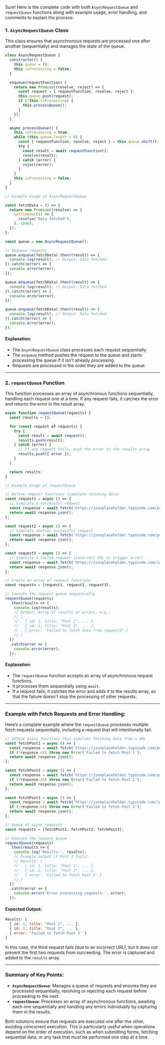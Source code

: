 Sure! Here is the complete code with both `AsyncRequestQueue` and `requestQueue` functions along with example usage, error handling, and comments to explain the process:

### 1. **`AsyncRequestQueue` Class**

This class ensures that asynchronous requests are processed one after another (sequentially) and manages the state of the queue.

```javascript
class AsyncRequestQueue {
  constructor() {
    this.queue = [];
    this.isProcessing = false;
  }

  enqueue(requestFunction) {
    return new Promise((resolve, reject) => {
      const request = { requestFunction, resolve, reject };
      this.queue.push(request);
      if (!this.isProcessing) {
        this.processQueue();
      }
    });
  }

  async processQueue() {
    this.isProcessing = true;
    while (this.queue.length > 0) {
      const { requestFunction, resolve, reject } = this.queue.shift();
      try {
        const result = await requestFunction();
        resolve(result);
      } catch (error) {
        reject(error);
      }
    }
    this.isProcessing = false;
  }
}

// Example Usage of AsyncRequestQueue

const fetchData = () => {
  return new Promise((resolve) => {
    setTimeout(() => {
      resolve("Data fetched");
    }, 1000);
  });
};

const queue = new AsyncRequestQueue();

// Enqueue requests
queue.enqueue(fetchData).then((result) => {
  console.log(result); // Output: Data fetched
}).catch((error) => {
  console.error(error);
});

queue.enqueue(fetchData).then((result) => {
  console.log(result); // Output: Data fetched
}).catch((error) => {
  console.error(error);
});

queue.enqueue(fetchData).then((result) => {
  console.log(result); // Output: Data fetched
}).catch((error) => {
  console.error(error);
});
```

#### Explanation:
- The `AsyncRequestQueue` class processes each request sequentially.
- The `enqueue` method pushes the request to the queue and starts processing the queue if it isn't already processing.
- Requests are processed in the order they are added to the queue.

---

### 2. **`requestQueue` Function**

This function processes an array of asynchronous functions sequentially, handling each request one at a time. If any request fails, it catches the error and returns the error in the result array.

```javascript
async function requestQueue(requests) {
  const results = [];

  for (const request of requests) {
    try {
      const result = await request();
      results.push(result);
    } catch (error) {
      // If any request fails, push the error to the results array
      results.push({ error });
    }
  }

  return results;
}

// Example Usage of requestQueue

// Define request functions (simulate fetching data)
const request1 = async () => {
  // Simulate a successful request
  const response = await fetch('https://jsonplaceholder.typicode.com/posts/1');
  return await response.json();
};

const request2 = async () => {
  // Simulate another successful request
  const response = await fetch('https://jsonplaceholder.typicode.com/posts/2');
  return await response.json();
};

const request3 = async () => {
  // Simulate a failed request (incorrect URL to trigger error)
  const response = await fetch('https://jsonplaceholder.typicode.com/invalid-url');
  return await response.json();
};

// Create an array of request functions
const requests = [request1, request2, request3];

// Execute the request queue sequentially
requestQueue(requests)
  .then(results => {
    console.log(results); 
    // Output: Array of results or errors, e.g.:
    // [
    //   { id: 1, title: "Post 1", ... },
    //   { id: 2, title: "Post 2", ... },
    //   { error: "Failed to fetch data from request3" }
    // ]
  })
  .catch(error => {
    console.error(error);
  });
```

#### Explanation:
- The `requestQueue` function accepts an array of asynchronous request functions.
- It processes them sequentially using `await`.
- If a request fails, it catches the error and adds it to the results array, so that the failure doesn't stop the processing of other requests.

---

### Example with Fetch Requests and Error Handling:

Here’s a complete example where the `requestQueue` processes multiple fetch requests sequentially, including a request that will intentionally fail.

```javascript
// Define async functions that simulate fetching data from a URL
const fetchPost1 = async () => {
  const response = await fetch('https://jsonplaceholder.typicode.com/posts/1');
  if (!response.ok) throw new Error('Failed to fetch Post 1');
  return await response.json();
};

const fetchPost2 = async () => {
  const response = await fetch('https://jsonplaceholder.typicode.com/posts/2');
  if (!response.ok) throw new Error('Failed to fetch Post 2');
  return await response.json();
};

const fetchPost3 = async () => {
  const response = await fetch('https://jsonplaceholder.typicode.com/invalid-url');
  if (!response.ok) throw new Error('Failed to fetch Post 3');
  return await response.json();
};

// Queue of async requests
const requests = [fetchPost1, fetchPost2, fetchPost3];

// Execute the request queue
requestQueue(requests)
  .then(results => {
    console.log('Results:', results);
    // Example output if Post 3 fails:
    // Results: [
    //   { id: 1, title: "Post 1", ... },
    //   { id: 2, title: "Post 2", ... },
    //   { error: 'Failed to fetch Post 3' }
    // ]
  })
  .catch(error => {
    console.error('Error processing requests:', error);
  });
```

#### Expected Output:

```javascript
Results: [
  { id: 1, title: "Post 1", ... },
  { id: 2, title: "Post 2", ... },
  { error: 'Failed to fetch Post 3' }
]
```

In this case, the third request fails (due to an incorrect URL), but it does not prevent the first two requests from succeeding. The error is captured and added to the `results` array.

---

### **Summary of Key Points:**

- **`AsyncRequestQueue`**: Manages a queue of requests and ensures they are processed sequentially, resolving or rejecting each request before proceeding to the next.
- **`requestQueue`**: Processes an array of asynchronous functions, awaiting each one sequentially and handling any errors individually by capturing them in the results.
  
Both solutions ensure that requests are executed one after the other, avoiding concurrent execution. This is particularly useful when operations depend on the order of execution, such as when submitting forms, fetching sequential data, or any task that must be performed one step at a time.